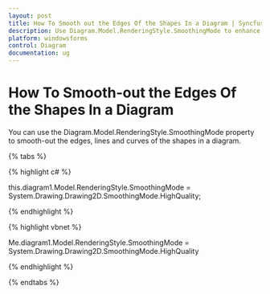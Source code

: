```yaml
---
layout: post
title: How To Smooth out the Edges Of the Shapes In a Diagram | Syncfusion®
description: Use Diagram.Model.RenderingStyle.SmoothingMode to enhance shapes' visuals by smoothing edges, lines, and curves in your diagram.
platform: windowsforms
control: Diagram
documentation: ug
---
```


# How To Smooth-out the Edges Of the Shapes In a Diagram

You can use the Diagram.Model.RenderingStyle.SmoothingMode property to smooth-out the edges, lines and curves of the shapes in a diagram.

{% tabs %}

{% highlight c# %}

this.diagram1.Model.RenderingStyle.SmoothingMode = System.Drawing.Drawing2D.SmoothingMode.HighQuality;

{% endhighlight %}

{% highlight vbnet %}

Me.diagram1.Model.RenderingStyle.SmoothingMode = System.Drawing.Drawing2D.SmoothingMode.HighQuality

{% endhighlight %}

{% endtabs %}
